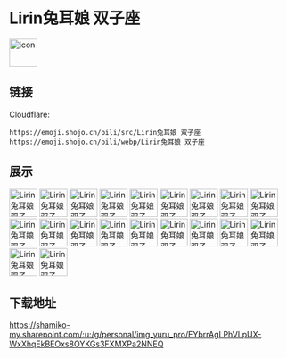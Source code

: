 # Lirin兔耳娘 双子座
<img src="https://emoji.shojo.cn/bili/src/Lirin兔耳娘 双子座/icon.png" width="50" height="50" alt="icon">

## 链接
Cloudflare:
```
https://emoji.shojo.cn/bili/src/Lirin兔耳娘 双子座
https://emoji.shojo.cn/bili/webp/Lirin兔耳娘 双子座
```
## 展示
<img src="https://emoji.shojo.cn/bili/src/Lirin兔耳娘 双子座/Lirin兔耳娘 双子座-委屈.png" width="50" height="50" alt="Lirin兔耳娘 双子座-委屈">
<img src="https://emoji.shojo.cn/bili/src/Lirin兔耳娘 双子座/Lirin兔耳娘 双子座-打住.png" width="50" height="50" alt="Lirin兔耳娘 双子座-打住">
<img src="https://emoji.shojo.cn/bili/src/Lirin兔耳娘 双子座/Lirin兔耳娘 双子座-啥.png" width="50" height="50" alt="Lirin兔耳娘 双子座-啥">
<img src="https://emoji.shojo.cn/bili/src/Lirin兔耳娘 双子座/Lirin兔耳娘 双子座-太好了.png" width="50" height="50" alt="Lirin兔耳娘 双子座-太好了">
<img src="https://emoji.shojo.cn/bili/src/Lirin兔耳娘 双子座/Lirin兔耳娘 双子座-真无语.png" width="50" height="50" alt="Lirin兔耳娘 双子座-真无语">
<img src="https://emoji.shojo.cn/bili/src/Lirin兔耳娘 双子座/Lirin兔耳娘 双子座-决胜负.png" width="50" height="50" alt="Lirin兔耳娘 双子座-决胜负">
<img src="https://emoji.shojo.cn/bili/src/Lirin兔耳娘 双子座/Lirin兔耳娘 双子座-呃.png" width="50" height="50" alt="Lirin兔耳娘 双子座-呃">
<img src="https://emoji.shojo.cn/bili/src/Lirin兔耳娘 双子座/Lirin兔耳娘 双子座-贴贴.png" width="50" height="50" alt="Lirin兔耳娘 双子座-贴贴">
<img src="https://emoji.shojo.cn/bili/src/Lirin兔耳娘 双子座/Lirin兔耳娘 双子座-嗯嗯.png" width="50" height="50" alt="Lirin兔耳娘 双子座-嗯嗯">
<img src="https://emoji.shojo.cn/bili/src/Lirin兔耳娘 双子座/Lirin兔耳娘 双子座-幸运降临.png" width="50" height="50" alt="Lirin兔耳娘 双子座-幸运降临">
<img src="https://emoji.shojo.cn/bili/src/Lirin兔耳娘 双子座/Lirin兔耳娘 双子座-卑微.png" width="50" height="50" alt="Lirin兔耳娘 双子座-卑微">
<img src="https://emoji.shojo.cn/bili/src/Lirin兔耳娘 双子座/Lirin兔耳娘 双子座-晚安.png" width="50" height="50" alt="Lirin兔耳娘 双子座-晚安">
<img src="https://emoji.shojo.cn/bili/src/Lirin兔耳娘 双子座/Lirin兔耳娘 双子座-怎么办呀.png" width="50" height="50" alt="Lirin兔耳娘 双子座-怎么办呀">
<img src="https://emoji.shojo.cn/bili/src/Lirin兔耳娘 双子座/Lirin兔耳娘 双子座-搞快点.png" width="50" height="50" alt="Lirin兔耳娘 双子座-搞快点">
<img src="https://emoji.shojo.cn/bili/src/Lirin兔耳娘 双子座/Lirin兔耳娘 双子座-抱一下.png" width="50" height="50" alt="Lirin兔耳娘 双子座-抱一下">
<img src="https://emoji.shojo.cn/bili/src/Lirin兔耳娘 双子座/Lirin兔耳娘 双子座-惨.png" width="50" height="50" alt="Lirin兔耳娘 双子座-惨">
<img src="https://emoji.shojo.cn/bili/src/Lirin兔耳娘 双子座/Lirin兔耳娘 双子座-选我选我.png" width="50" height="50" alt="Lirin兔耳娘 双子座-选我选我">
<img src="https://emoji.shojo.cn/bili/src/Lirin兔耳娘 双子座/Lirin兔耳娘 双子座-阿巴.png" width="50" height="50" alt="Lirin兔耳娘 双子座-阿巴">
<img src="https://emoji.shojo.cn/bili/src/Lirin兔耳娘 双子座/Lirin兔耳娘 双子座-笑发财了.png" width="50" height="50" alt="Lirin兔耳娘 双子座-笑发财了">
<img src="https://emoji.shojo.cn/bili/src/Lirin兔耳娘 双子座/Lirin兔耳娘 双子座-叉出去.png" width="50" height="50" alt="Lirin兔耳娘 双子座-叉出去">

## 下载地址

https://shamiko-my.sharepoint.com/:u:/g/personal/img_yuru_pro/EYbrrAgLPhVLpUX-WxXhqEkBEOxs8OYKGs3FXMXPa2NNEQ